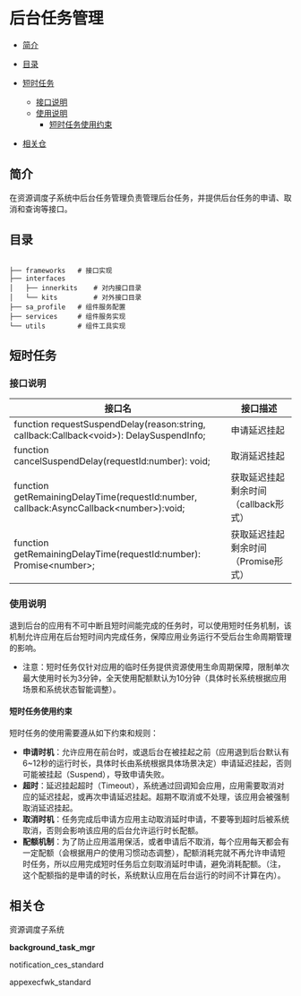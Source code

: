 # 后台任务管理

-   [简介](#section11660541593)
-   [目录](#section161941989596)
-   [短时任务](#section1312121216216)
    -   [接口说明](#section114564657874)
    -   [使用说明](#section129654513264)
        -   [短时任务使用约束](#section1551164914237)

-   [相关仓](#section1371113476307)

## 简介<a name="section11660541593"></a>

在资源调度子系统中后台任务管理负责管理后台任务，并提供后台任务的申请、取消和查询等接口。

## 目录<a name="section161941989596"></a>

```

├── frameworks   # 接口实现
├── interfaces
│   ├── innerkits    # 对内接口目录
│   └── kits         # 对外接口目录
├── sa_profile   # 组件服务配置
├── services     # 组件服务实现
└── utils        # 组件工具实现

```
## 短时任务<a name="section1312121216216"></a>

### 接口说明<a name="section114564657874"></a>

接口名                                                    |     接口描述                            
---------------------------------------------------------|-----------------------------------------
function requestSuspendDelay(reason:string, callback:Callback\<void>): DelaySuspendInfo; | 申请延迟挂起 
function cancelSuspendDelay(requestId:number): void;        | 取消延迟挂起 
function getRemainingDelayTime(requestId:number, callback:AsyncCallback\<number>):void; | 获取延迟挂起剩余时间（callback形式） 
function getRemainingDelayTime(requestId:number): Promise\<number>; | 获取延迟挂起剩余时间（Promise形式） 

### 使用说明<a name="section129654513264"></a>

退到后台的应用有不可中断且短时间能完成的任务时，可以使用短时任务机制，该机制允许应用在后台短时间内完成任务，保障应用业务运行不受后台生命周期管理的影响。

- 注意：短时任务仅针对应用的临时任务提供资源使用生命周期保障，限制单次最大使用时长为3分钟，全天使用配额默认为10分钟（具体时长系统根据应用场景和系统状态智能调整）。

#### 短时任务使用约束<a name="section1551164914237"></a>

短时任务的使用需要遵从如下约束和规则：

- **申请时机**：允许应用在前台时，或退后台在被挂起之前（应用退到后台默认有6~12秒的运行时长，具体时长由系统根据具体场景决定）申请延迟挂起，否则可能被挂起（Suspend），导致申请失败。
- **超时**：延迟挂起超时（Timeout），系统通过回调知会应用，应用需要取消对应的延迟挂起，或再次申请延迟挂起。超期不取消或不处理，该应用会被强制取消延迟挂起。
- **取消时机**：任务完成后申请方应用主动取消延时申请，不要等到超时后被系统取消，否则会影响该应用的后台允许运行时长配额。
- **配额机制**：为了防止应用滥用保活，或者申请后不取消，每个应用每天都会有一定配额（会根据用户的使用习惯动态调整），配额消耗完就不再允许申请短时任务，所以应用完成短时任务后立刻取消延时申请，避免消耗配额。（注，这个配额指的是申请的时长，系统默认应用在后台运行的时间不计算在内）。

## 相关仓<a name="section1371113476307"></a>

资源调度子系统

**background\_task\_mgr**

notification_ces_standard

appexecfwk_standard
